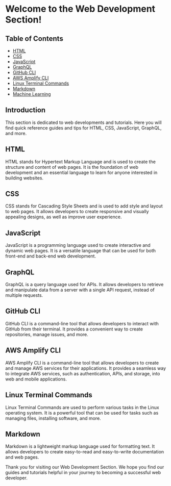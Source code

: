 # Welcome to the Web Development Section!

## Table of Contents

- [HTML](./html.md)
- [CSS](./css.md)
- [JavaScript](./javascript.md)
- [GraphQL](./graphql.md)
- [GitHub CLI](./github.md)
- [AWS Amplify CLI](./amplify.md)
- [Linux Terminal Commands](./linuxterminal.md)
- [Markdown](./markdown.md)
- [Machine Learning](./mltensorflow.md)

## Introduction

This section is dedicated to web developments and tutorials. Here you will find quick reference guides and tips for HTML, CSS, JavaScript, GraphQL, and more.

## HTML

HTML stands for Hypertext Markup Language and is used to create the structure and content of web pages. It is the foundation of web development and an essential language to learn for anyone interested in building websites.

## CSS

CSS stands for Cascading Style Sheets and is used to add style and layout to web pages. It allows developers to create responsive and visually appealing designs, as well as improve user experience.

## JavaScript

JavaScript is a programming language used to create interactive and dynamic web pages. It is a versatile language that can be used for both front-end and back-end web development.

## GraphQL

GraphQL is a query language used for APIs. It allows developers to retrieve and manipulate data from a server with a single API request, instead of multiple requests.

## GitHub CLI

GitHub CLI is a command-line tool that allows developers to interact with GitHub from their terminal. It provides a convenient way to create repositories, manage issues, and more.

## AWS Amplify CLI

AWS Amplify CLI is a command-line tool that allows developers to create and manage AWS services for their applications. It provides a seamless way to integrate AWS services, such as authentication, APIs, and storage, into web and mobile applications.

## Linux Terminal Commands

Linux Terminal Commands are used to perform various tasks in the Linux operating system. It is a powerful tool that can be used for tasks such as managing files, installing software, and more.

## Markdown

Markdown is a lightweight markup language used for formatting text. It allows developers to create easy-to-read and easy-to-write documentation and web pages.

Thank you for visiting our Web Development Section. We hope you find our guides and tutorials helpful in your journey to becoming a successful web developer.

